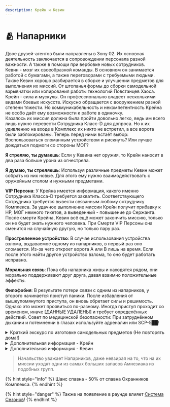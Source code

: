 ```yaml
---
description: Крейн и Кевин
---
```


# 🫂 Напарники

Двое друзей-агентов были направлены в Зону 02. Их основная деятельность заключается в сопровождении персонала разной важности. А также в помощи при вербовке новых сотрудников.\
Кевин - мозг их своеобразной команды. В основном он занимается работой с бумагами, а также переговорами с требуемыми людьми. Также Кевин хорошо разбирается в сборке и улучшении предметов для выполнения их миссий. От штопанья формы до сборки самодельной взрывчатки или копирования работы технологий Повстанцев Хаоса.\
Крейн - сила и мускулы. Он профессионально владеет несколькими видами боевых искусств. Искусно обращается с вооружением разной степени тяжести. Но коммуникабельность и некомпетентность Крейна не особо даёт ему возможности к работе в одиночку.\
Казалось их миссия должна была пройти довольно легко, ведь им всего лишь нужно перевести Сотрудника Класс-D для допроса. Но к их удивлению на входе в Комплекс их никто не встретил, а все ворота были заблокированы. Теперь перед ними встаёт выбор: Воспользоваться сломанным устройством и рискнуть? Или лучше дождаться подмоги со стороны МОГ?

**Я стреляю, ты думаешь**: Если у Кевина нет оружия, то Крейн наносит в два раза больше урона из огнестрела.

**Я думаю, ты стреляешь**: Используя различные предметы Кевин может собрать из них новые. Для этого ему нужно взаимодействовать с оружейным столом и нужными предметами.

**VIP Персона**: У Крейна имеется информация, какого именно Сотрудника Класса-D требуется захватить. Соответствующего Сотрудника требуется вывести связанным любому сотруднику Комплекса. За удачное выполнение миссии Крейн получит прибавку к HP, МОГ немного тикетов, а выведенный - повышение до Сержанта. После смерти Крейна, Кевин всё ещё может закончить миссию, только он не будет знать нужного человека. При Смерти VIP Персоны она сменится на случайную другую, но только пару раз.

**Простреленное устройство**: В случае использования устройства взлома, выдаваемое одному из напарников, в первый раз оно сломается. Из-за чего откроет ворота A или B лишь на время. Если после этого найти другое устройство взлома, то оно будет работать исправно.

**Моральная связь**: Пока оба напарника живы и находятся рядом, они морально поддерживают друг друга, давая взаимно положительные эффекты.

**Филофобия**: В результате потери связи с одним из напарников, у второго начинается приступ паники. После избавления от вышеупомянутого приступа, он вновь обретает силы и решимость. Однако это может проявиться по-разному. Иногда приступ проходит со временем, иначе \[ДАННЫЕ УДАЛЕНЫ] и требует определённых действий. Совет по медицинской безопасности: При затруднённом дыхании и потемнении в глазах используйте адреналин или SCP-5██!

<details>

<summary>Краткий экскурс по изготовке самодельных предметов (Не повторять дома!)</summary>

* **Самодельная Взрывчатка**\
  Для создания вам потребуется Рация, Светошумовая граната и Фонарик. При взаимодействии с оружейным столом требуется держать в руках Светошумовую гранату.
* **3 Пистолета, обернутых изолентой**\
  Для создания потребуется COM-15, COM-18 и Револьвер. В руках при создании требуется держать COM-15.
* **Набор Карточек, похожий на Устройство Взлома Повстанцев Хаоса**\
  Для создания потребуется Ключ-Карта Охранника и Две Ключ-Карты Научного Сотрудника, а также 2 Рации. В руках при создании требуется держать Ключ-Карту Охранника.

_Спасибо за прочтение моего краткого экскурса в мир переработки мусора! - © Кевин._

</details>

<details>

<summary>Дополнительная информация - Крейн</summary>

* **Класс**: Охранник Комплекса
* **Оружие**: COM-18, COM-15
* **Уровень доступа**: Карта Охранника
* **Броня**: Боевая броня
* **Особое снаряжение**: Отсутствует

</details>

<details>

<summary>Дополнительная информация - Кевин</summary>

* **Класс**: Охранник Комплекса
* **Оружие**: Отсутствует
* **Уровень доступа**: Карта Кадета МОГ
* **Броня**: Отсутствует
* **Особое снаряжение**: Карта Взлома (одноразовая)

</details>

> Начальство уважает Напарников, даже невзирая на то, что на их миссии уходят одни из самых больших запасов Амнезиака из подобных групп.

{% hint style="info" %}
Шанс спавна - 50% от спавна Охранников Комплекса.
{% endhint %}

{% hint style="danger" %}
Также на появление в раунде влияет [Система Сезонов](../../server-systems/seasons-system/)!
{% endhint %}

